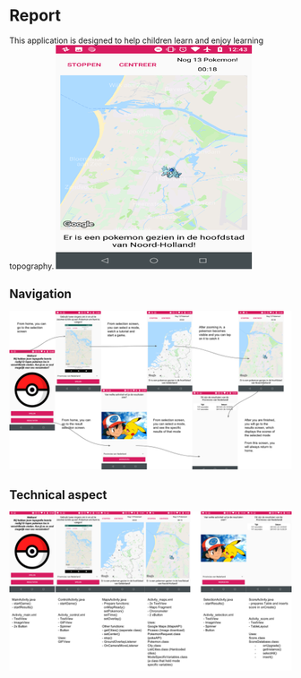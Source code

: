 # Report
This application is designed to help children learn and enjoy learning topography.
<img src="https://github.com/moez-baksi/EindProject/blob/master/doc/game2.png" width="350" height="400" />

## Navigation
<img src="https://github.com/moez-baksi/EindProject/blob/master/doc/Overview.png" />

## Technical aspect
<img src="https://github.com/moez-baksi/EindProject/blob/master/doc/Detail.png" />
